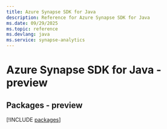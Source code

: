 ```yaml
---
title: Azure Synapse SDK for Java
description: Reference for Azure Synapse SDK for Java
ms.date: 09/29/2025
ms.topic: reference
ms.devlang: java
ms.service: synapse-analytics
---
```

# Azure Synapse SDK for Java - preview
## Packages - preview
[!INCLUDE [packages](synapse-index.md)]